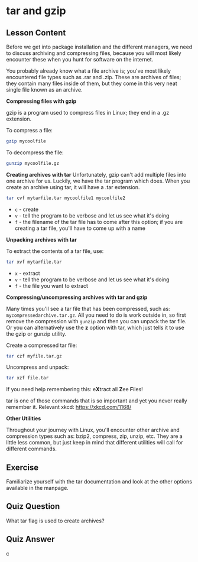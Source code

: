 # tar and gzip

## Lesson Content

Before we get into package installation and the different managers, we need to discuss archiving and compressing files, because you will most likely encounter these when you hunt for software on the internet.

You probably already know what a file archive is; you've most likely encountered file types such as .rar and .zip. These are archives of files; they contain many files inside of them, but they come in this very neat single file known as an archive.

**Compressing files with gzip**

gzip is a program used to compress files in Linux; they end in a .gz extension.

To compress a file:

```bash
gzip mycoolfile
```

To decompress the file:

```bash
gunzip mycoolfile.gz
```

**Creating archives with tar**
Unfortunately, gzip can't add multiple files into one archive for us. Luckily, we have the tar program which does. When you create an archive using tar, it will have a .tar extension.

```bash
tar cvf mytarfile.tar mycoolfile1 mycoolfile2
```

- `c` - create
- `v` - tell the program to be verbose and let us see what it's doing
- `f` - the filename of the tar file has to come after this option; if you are creating a tar file, you'll have to come up with a name

**Unpacking archives with tar**

To extract the contents of a tar file, use:

```bash
tar xvf mytarfile.tar
```

- `x` - extract
- `v` - tell the program to be verbose and let us see what it's doing
- `f` - the file you want to extract

**Compressing/uncompressing archives with tar and gzip**

Many times you'll see a tar file that has been compressed, such as: `mycompressedarchive.tar.gz`. All you need to do is work outside in, so first remove the compression with `gunzip` and then you can unpack the tar file. Or you can alternatively use the **z** option with tar, which just tells it to use the gzip or gunzip utility.

Create a compressed tar file:

```bash
tar czf myfile.tar.gz
```

Uncompress and unpack:

```bash
tar xzf file.tar
```

If you need help remembering this: e**X**tract all **Z**ee **F**iles!

tar is one of those commands that is so important and yet you never really remember it. Relevant xkcd: <https://xkcd.com/1168/>

**Other Utilities**

Throughout your journey with Linux, you'll encounter other archive and compression types such as: bzip2, compress, zip, unzip, etc. They are a little less common, but just keep in mind that different utilities will call for different commands.

## Exercise

Familiarize yourself with the tar documentation and look at the other options available in the manpage.

## Quiz Question

What tar flag is used to create archives?

## Quiz Answer

c
